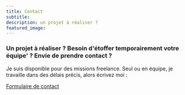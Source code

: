 ```yaml
---
title: Contact
subtitle:
description: un projet à réaliser ?
featured_image:
---
```


### Un projet à réaliser ? Besoin d'étoffer temporairement votre équipe' ? Envie de prendre contact ?
Je suis disponible pour des missions freelance. Seul ou en équipe, je travaille dans des délais précis, alors écrivez moi :

<a href="https://goo.gl/forms/zJST038HuX4NC22n1" class="button button--large">Formulaire de contact</a>
